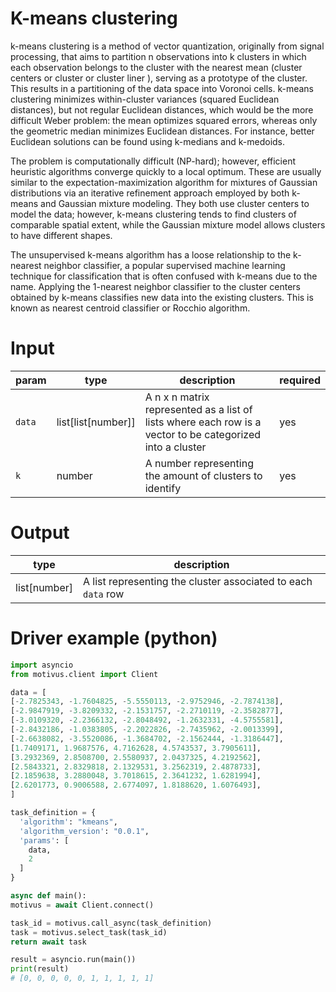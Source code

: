 # K-means clustering

k-means clustering is a method of vector quantization, originally from signal processing, that aims to partition n observations into k clusters in which each observation belongs to the cluster with the nearest mean (cluster centers or cluster or cluster liner ), serving as a prototype of the cluster. This results in a partitioning of the data space into Voronoi cells. k-means clustering minimizes within-cluster variances (squared Euclidean distances), but not regular Euclidean distances, which would be the more difficult Weber problem: the mean optimizes squared errors, whereas only the geometric median minimizes Euclidean distances. For instance, better Euclidean solutions can be found using k-medians and k-medoids.

The problem is computationally difficult (NP-hard); however, efficient heuristic algorithms converge quickly to a local optimum. These are usually similar to the expectation-maximization algorithm for mixtures of Gaussian distributions via an iterative refinement approach employed by both k-means and Gaussian mixture modeling. They both use cluster centers to model the data; however, k-means clustering tends to find clusters of comparable spatial extent, while the Gaussian mixture model allows clusters to have different shapes.

The unsupervised k-means algorithm has a loose relationship to the k-nearest neighbor classifier, a popular supervised machine learning technique for classification that is often confused with k-means due to the name. Applying the 1-nearest neighbor classifier to the cluster centers obtained by k-means classifies new data into the existing clusters. This is known as nearest centroid classifier or Rocchio algorithm. 

# Input

|param|type|description|required|
|--------|----|-----------|--------|
|`data`|list[list[number]]|A n x n matrix represented as a list of lists where each row is a vector to be categorized into a cluster|yes|
|`k`|number|A number representing the amount of clusters to identify|yes|

# Output

|type|description|
|----|-----------|
|list[number]|A list representing the cluster associated to each `data` row|

# Driver example (python)

```python
import asyncio
from motivus.client import Client

data = [
[-2.7825343, -1.7604825, -5.5550113, -2.9752946, -2.7874138],
[-2.9847919, -3.8209332, -2.1531757, -2.2710119, -2.3582877],
[-3.0109320, -2.2366132, -2.8048492, -1.2632331, -4.5755581],
[-2.8432186, -1.0383805, -2.2022826, -2.7435962, -2.0013399],
[-2.6638082, -3.5520086, -1.3684702, -2.1562444, -1.3186447],
[1.7409171, 1.9687576, 4.7162628, 4.5743537, 3.7905611],
[3.2932369, 2.8508700, 2.5580937, 2.0437325, 4.2192562],
[2.5843321, 2.8329818, 2.1329531, 3.2562319, 2.4878733],
[2.1859638, 3.2880048, 3.7018615, 2.3641232, 1.6281994],
[2.6201773, 0.9006588, 2.6774097, 1.8188620, 1.6076493],
]

task_definition = {
  'algorithm': "kmeans",
  'algorithm_version': "0.0.1",
  'params': [
    data,
    2
  ]
}

async def main():
motivus = await Client.connect()

task_id = motivus.call_async(task_definition)
task = motivus.select_task(task_id)
return await task

result = asyncio.run(main())
print(result)
# [0, 0, 0, 0, 0, 1, 1, 1, 1, 1]
```
